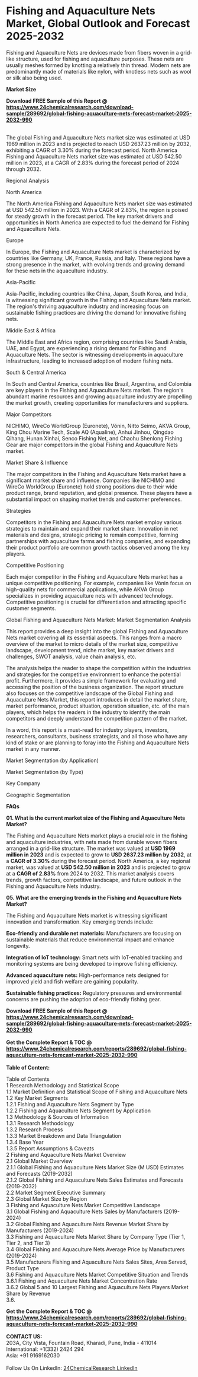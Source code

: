 <h1>Fishing and Aquaculture Nets Market, Global Outlook and Forecast 2025-2032</h1><p>Fishing and Aquaculture Nets are devices made from fibers woven in a grid-like structure, used for fishing and aquaculture purposes. These nets are usually meshes formed by knotting a relatively thin thread. Modern nets are predominantly made of materials like nylon, with knotless nets such as wool or silk also being used.</p><p>
<strong>Market Size</strong></p><p>
</p><div><b>Download FREE Sample of this Report @ 
            <a href="https://www.24chemicalresearch.com/download-sample/289692/global-fishing-aquaculture-nets-forecast-market-2025-2032-990">
            https://www.24chemicalresearch.com/download-sample/289692/global-fishing-aquaculture-nets-forecast-market-2025-2032-990</a></b></div><br><p>The global Fishing and Aquaculture Nets market size was estimated at USD 1969 million in 2023 and is projected to reach USD 2637.23 million by 2032, exhibiting a CAGR of 3.30% during the forecast period. North America Fishing and Aquaculture Nets market size was estimated at USD 542.50 million in 2023, at a CAGR of 2.83% during the forecast period of 2024 through 2032.</p><p>
Regional Analysis</p><p>
North America</p><p>
</p><p>The North America Fishing and Aquaculture Nets market size was estimated at USD 542.50 million in 2023. With a CAGR of 2.83%, the region is poised for steady growth in the forecast period. The key market drivers and opportunities in North America are expected to fuel the demand for Fishing and Aquaculture Nets.</p><p>
Europe</p><p>
</p><p>In Europe, the Fishing and Aquaculture Nets market is characterized by countries like Germany, UK, France, Russia, and Italy. These regions have a strong presence in the market, with evolving trends and growing demand for these nets in the aquaculture industry.</p><p>
Asia-Pacific</p><p>
</p><p>Asia-Pacific, including countries like China, Japan, South Korea, and India, is witnessing significant growth in the Fishing and Aquaculture Nets market. The region's thriving aquaculture industry and increasing focus on sustainable fishing practices are driving the demand for innovative fishing nets.</p><p>
Middle East &amp; Africa</p><p>
</p><p>The Middle East and Africa region, comprising countries like Saudi Arabia, UAE, and Egypt, are experiencing a rising demand for Fishing and Aquaculture Nets. The sector is witnessing developments in aquaculture infrastructure, leading to increased adoption of modern fishing nets.</p><p>
South &amp; Central America</p><p>
</p><p>In South and Central America, countries like Brazil, Argentina, and Colombia are key players in the Fishing and Aquaculture Nets market. The region's abundant marine resources and growing aquaculture industry are propelling the market growth, creating opportunities for manufacturers and suppliers.</p><p>
Major Competitors</p><p>
</p><p>NICHIMO, WireCo WorldGroup (Euronete), Vónin, Nitto Seimo, AKVA Group, King Chou Marine Tech, Scale AQ (Aqualine), Anhui Jinhou, Qingdao Qihang, Hunan Xinhai, Senco Fishing Net, and Chaohu Shenlong Fishing Gear are major competitors in the global Fishing and Aquaculture Nets market.</p><p>
Market Share &amp; Influence</p><p>
</p><p>The major competitors in the Fishing and Aquaculture Nets market have a significant market share and influence. Companies like NICHIMO and WireCo WorldGroup (Euronete) hold strong positions due to their wide product range, brand reputation, and global presence. These players have a substantial impact on shaping market trends and customer preferences.</p><p>
Strategies</p><p>
</p><p>Competitors in the Fishing and Aquaculture Nets market employ various strategies to maintain and expand their market share. Innovation in net materials and designs, strategic pricing to remain competitive, forming partnerships with aquaculture farms and fishing companies, and expanding their product portfolio are common growth tactics observed among the key players.</p><p>
Competitive Positioning</p><p>
</p><p>Each major competitor in the Fishing and Aquaculture Nets market has a unique competitive positioning. For example, companies like Vónin focus on high-quality nets for commercial applications, while AKVA Group specializes in providing aquaculture nets with advanced technology. Competitive positioning is crucial for differentiation and attracting specific customer segments.</p><p>
Global Fishing and Aquaculture Nets Market: Market Segmentation Analysis</p><p>
</p><p>This report provides a deep insight into the global Fishing and Aquaculture Nets market covering all its essential aspects. This ranges from a macro overview of the market to micro details of the market size, competitive landscape, development trend, niche market, key market drivers and challenges, SWOT analysis, value chain analysis, etc.</p><p>
</p><p>The analysis helps the reader to shape the competition within the industries and strategies for the competitive environment to enhance the potential profit. Furthermore, it provides a simple framework for evaluating and accessing the position of the business organization. The report structure also focuses on the competitive landscape of the Global Fishing and Aquaculture Nets Market, this report introduces in detail the market share, market performance, product situation, operation situation, etc. of the main players, which helps the readers in the industry to identify the main competitors and deeply understand the competition pattern of the market.</p><p>
</p><p>In a word, this report is a must-read for industry players, investors, researchers, consultants, business strategists, and all those who have any kind of stake or are planning to foray into the Fishing and Aquaculture Nets market in any manner.</p><p>
Market Segmentation (by Application)</p><p>
</p><p>
Market Segmentation (by Type)</p><p>
</p><p>
Key Company</p><p>
</p><p>
Geographic Segmentation</p><p>
</p><p>
<strong>FAQs</strong></p><p>
</p><p><strong>01. What is the current market size of the Fishing and Aquaculture Nets Market?</strong></p><p>
The Fishing and Aquaculture Nets market plays a crucial role in the fishing and aquaculture industries, with nets made from durable woven fibers arranged in a grid-like structure. The market was valued at <strong>USD 1969 million in 2023</strong> and is expected to grow to <strong>USD 2637.23 million by 2032</strong>, at a <strong>CAGR of 3.30%</strong> during the forecast period. North America, a key regional market, was valued at <strong>USD 542.50 million in 2023</strong> and is projected to grow at a <strong>CAGR of 2.83%</strong> from 2024 to 2032. This market analysis covers trends, growth factors, competitive landscape, and future outlook in the Fishing and Aquaculture Nets industry.</p><p>
</p><p><strong>05. What are the emerging trends in the Fishing and Aquaculture Nets Market?</strong></p><p>
The Fishing and Aquaculture Nets market is witnessing significant innovation and transformation. Key emerging trends include:</p><p>
</p><p><strong>Eco-friendly and durable net materials:</strong> Manufacturers are focusing on sustainable materials that reduce environmental impact and enhance longevity.</p><p><strong>Integration of IoT technology:</strong> Smart nets with IoT-enabled tracking and monitoring systems are being developed to improve fishing efficiency.</p><p><strong>Advanced aquaculture nets:</strong> High-performance nets designed for improved yield and fish welfare are gaining popularity.</p><p><strong>Sustainable fishing practices:</strong> Regulatory pressures and environmental concerns are pushing the adoption of eco-friendly fishing gear.</p><div><b>Download FREE Sample of this Report @ 
            <a href="https://www.24chemicalresearch.com/download-sample/289692/global-fishing-aquaculture-nets-forecast-market-2025-2032-990">
            https://www.24chemicalresearch.com/download-sample/289692/global-fishing-aquaculture-nets-forecast-market-2025-2032-990</a></b></div><br><div><b>Get the Complete Report & TOC @ 
            <a href="https://www.24chemicalresearch.com/reports/289692/global-fishing-aquaculture-nets-forecast-market-2025-2032-990">
            https://www.24chemicalresearch.com/reports/289692/global-fishing-aquaculture-nets-forecast-market-2025-2032-990</a></b></div><br>
            <b>Table of Content:</b><p>Table of Contents<br />
1 Research Methodology and Statistical Scope<br />
1.1 Market Definition and Statistical Scope of Fishing and Aquaculture Nets<br />
1.2 Key Market Segments<br />
1.2.1 Fishing and Aquaculture Nets Segment by Type<br />
1.2.2 Fishing and Aquaculture Nets Segment by Application<br />
1.3 Methodology & Sources of Information<br />
1.3.1 Research Methodology<br />
1.3.2 Research Process<br />
1.3.3 Market Breakdown and Data Triangulation<br />
1.3.4 Base Year<br />
1.3.5 Report Assumptions & Caveats<br />
2 Fishing and Aquaculture Nets Market Overview<br />
2.1 Global Market Overview<br />
2.1.1 Global Fishing and Aquaculture Nets Market Size (M USD) Estimates and Forecasts (2019-2032)<br />
2.1.2 Global Fishing and Aquaculture Nets Sales Estimates and Forecasts (2019-2032)<br />
2.2 Market Segment Executive Summary<br />
2.3 Global Market Size by Region<br />
3 Fishing and Aquaculture Nets Market Competitive Landscape<br />
3.1 Global Fishing and Aquaculture Nets Sales by Manufacturers (2019-2024)<br />
3.2 Global Fishing and Aquaculture Nets Revenue Market Share by Manufacturers (2019-2024)<br />
3.3 Fishing and Aquaculture Nets Market Share by Company Type (Tier 1, Tier 2, and Tier 3)<br />
3.4 Global Fishing and Aquaculture Nets Average Price by Manufacturers (2019-2024)<br />
3.5 Manufacturers Fishing and Aquaculture Nets Sales Sites, Area Served, Product Type<br />
3.6 Fishing and Aquaculture Nets Market Competitive Situation and Trends<br />
3.6.1 Fishing and Aquaculture Nets Market Concentration Rate<br />
3.6.2 Global 5 and 10 Largest Fishing and Aquaculture Nets Players Market Share by Revenue<br />
3.6.</p><div><b>Get the Complete Report & TOC @ 
            <a href="https://www.24chemicalresearch.com/reports/289692/global-fishing-aquaculture-nets-forecast-market-2025-2032-990">
            https://www.24chemicalresearch.com/reports/289692/global-fishing-aquaculture-nets-forecast-market-2025-2032-990</a></b></div><br><b>CONTACT US:</b><br>
            203A, City Vista, Fountain Road, Kharadi, Pune, India - 411014<br>
            International: +1(332) 2424 294<br>
            Asia: +91 9169162030 <br><br>
            Follow Us On LinkedIn: <a href="https://www.linkedin.com/company/24chemicalresearch/">24ChemicalResearch LinkedIn</a>